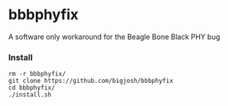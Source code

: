 # bbbphyfix
A software only workaround for the Beagle Bone Black PHY bug 

### Install

    rm -r bbbphyfix/
    git clone https://github.com/bigjosh/bbbphyfix
    cd bbbphyfix/
    ./install.sh
